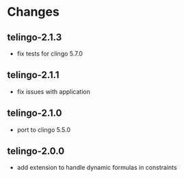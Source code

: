# Changes

## telingo-2.1.3
  * fix tests for clingo 5.7.0

## telingo-2.1.1
  * fix issues with application

## telingo-2.1.0
  * port to clingo 5.5.0

## telingo-2.0.0
  * add extension to handle dynamic formulas in constraints
